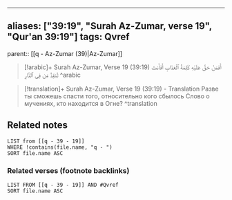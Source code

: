 
---
aliases: ["39:19", "Surah Az-Zumar, verse 19", "Qur'an 39:19"]
tags: Qvref
---

parent:: [[q - Az-Zumar (39)|Az-Zumar]]

> [!arabic]+ Surah Az-Zumar, Verse 19 (39:19)
> <span class="quran-arabic">أَفَمَنْ حَقَّ عَلَيْهِ كَلِمَةُ ٱلْعَذَابِ أَفَأَنتَ تُنقِذُ مَن فِى ٱلنَّارِ</span>
^arabic

> [!translation]+ Surah Az-Zumar, Verse 19 (39:19) - Translation
> Разве ты сможешь спасти того, относительно кого сбылось Слово о мучениях, кто находится в Огне?
^translation



## Related notes
```dataview
LIST from [[q - 39 - 19]]
WHERE !contains(file.name, "q - ")
SORT file.name ASC
```

### Related verses (footnote backlinks)
```dataview
LIST FROM [[q - 39 - 19]] AND #Qvref
SORT file.name ASC
```

